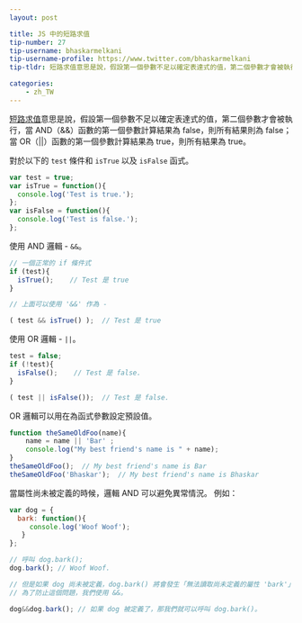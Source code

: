 ```yaml
---
layout: post

title: JS 中的短路求值
tip-number: 27
tip-username: bhaskarmelkani
tip-username-profile: https://www.twitter.com/bhaskarmelkani
tip-tldr: 短路求值意思是說，假設第一個參數不足以確定表達式的值，第二個參數才會被執行，當 AND（&&）函數的第一個參數計算結果為 false，則所有結果則為 false；當 OR（||）函數的第一個參數計算結果為 true，則所有結果為 true。

categories:
    - zh_TW
---
```


[短路求值](https://en.wikipedia.org/wiki/Short-circuit_evaluation)意思是說，假設第一個參數不足以確定表達式的值，第二個參數才會被執行，當 AND（&&）函數的第一個參數計算結果為 false，則所有結果則為 false；當 OR（||）函數的第一個參數計算結果為 true，則所有結果為 true。

對於以下的 `test` 條件和 `isTrue` 以及 `isFalse` 函式。

```js
var test = true;
var isTrue = function(){
  console.log('Test is true.');
};
var isFalse = function(){
  console.log('Test is false.');
};

```
使用 AND 邏輯 - `&&`。

```js
// 一個正常的 if 條件式
if (test){
  isTrue();    // Test 是 true
}

// 上面可以使用 '&&' 作為 -

( test && isTrue() );  // Test 是 true
```
使用 OR 邏輯 - `||`。

```js
test = false;
if (!test){
  isFalse();    // Test 是 false.
}

( test || isFalse());  // Test 是 false.
```
OR 邏輯可以用在為函式參數設定預設值。

```js
function theSameOldFoo(name){
    name = name || 'Bar' ;
    console.log("My best friend's name is " + name);
}
theSameOldFoo();  // My best friend's name is Bar
theSameOldFoo('Bhaskar');  // My best friend's name is Bhaskar
```
當屬性尚未被定義的時候，邏輯 AND 可以避免異常情況。
例如：

```js
var dog = {
  bark: function(){
     console.log('Woof Woof');
   }
};

// 呼叫 dog.bark();
dog.bark(); // Woof Woof.

// 但是如果 dog 尚未被定義，dog.bark() 將會發生「無法讀取尚未定義的屬性 'bark'」的錯誤。
// 為了防止這個問題，我們使用 &&。

dog&&dog.bark(); // 如果 dog 被定義了，那我們就可以呼叫 dog.bark()。

```
